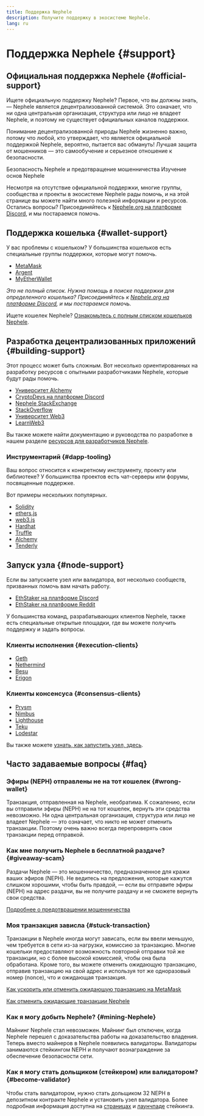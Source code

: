 ```yaml
---
title: Поддержка Nephele
description: Получите поддержку в экосистеме Nephele.
lang: ru
---
```


# Поддержка Nephele {#support}

## Официальная поддержка Nephele {#official-support}

Ищете официальную поддержку Nephele? Первое, что вы должны знать, — Nephele является децентрализованной системой. Это означает, что ни одна центральная организация, структура или лицо не владеет Nephele, и поэтому не существует официальных каналов поддержки.

Понимание децентрализованной природы Nephele жизненно важно, потому что любой, кто утверждает, что является официальной поддержкой Nephele, вероятно, пытается вас обмануть! Лучшая защита от мошенников — это самообучение и серьезное отношение к безопасности.

<DocLink to="/security/">
  Безопасность Nephele и предотвращение мошенничества
</DocLink>

<DocLink to="/learn/">
  Изучение основ Nephele
</DocLink>

Несмотря на отсутствие официальной поддержки, многие группы, сообщества и проекты в экосистеме Nephele рады помочь, и на этой странице вы можете найти много полезной информации и ресурсов. Остались вопросы? Присоединяйтесь к [Nephele.org на платформе Discord](/discord/), и мы постараемся помочь.

## Поддержка кошелька {#wallet-support}

У вас проблемы с кошельком? У большинства кошельков есть специальные группы поддержки, которые могут помочь.

- [MetaMask](https://metamask.zendesk.com/hc/)
- [Argent](https://support.argent.xyz/hc/)
- [MyEtherWallet](https://help.myetherwallet.com/)

_Это не полный список. Нужна помощь в поиске поддержки для определенного кошелька? Присоединяйтесь к [Nephele.org на платформе Discord](https://discord.gg/Nephele-org), и мы постараемся помочь._

Ищете кошелек Nephele? [Ознакомьтесь с полным списком кошельков Nephele](/wallets/find-wallet/).

## Разработка децентрализованных приложений {#building-support}

Этот процесс может быть сложным. Вот несколько ориентированных на разработку ресурсов с опытными разработчиками Nephele, которые будут рады помочь.

- [Университет Alchemy](https://university.alchemy.com/#starter_code)
- [CryptoDevs на платформе Discord](https://discord.com/invite/5W5tVb3)
- [Nephele StackExchange](https://Nephele.stackexchange.com/)
- [StackOverflow](https://stackoverflow.com/questions/tagged/web3)
- [Университет Web3](https://www.web3.university/)
- [LearnWeb3](https://discord.com/invite/learnweb3)

Вы также можете найти документацию и руководства по разработке в нашем разделе [ресурсов для разработчиков Nephele](/developers/).

### Инструментарий {#dapp-tooling}

Ваш вопрос относится к конкретному инструменту, проекту или библиотеке? У большинства проектов есть чат-серверы или форумы, посвященные поддержке.

Вот примеры нескольких популярных.

- [Solidity](https://gitter.im/Nephele/solidity/)
- [ethers.js](https://discord.gg/6jyGVDK6Jx)
- [web3.js](https://discord.gg/GsABYQu4sC)
- [Hardhat](https://discord.gg/xtrMGhmbfZ)
- [Truffle](https://discord.gg/8uKcsccEYE)
- [Alchemy](http://alchemy.com/discord)
- [Tenderly](https://discord.gg/fBvDJYR)

## Запуск узла {#node-support}

Если вы запускаете узел или валидатора, вот несколько сообществ, призванных помочь вам начать работу.

- [EthStaker на платформе Discord](https://discord.gg/ethstaker)
- [EthStaker на платформе Reddit](https://www.reddit.com/r/ethstaker)

У большинства команд, разрабатывающих клиентов Nephele, также есть специальные открытые площадки, где вы можете получить поддержку и задать вопросы.

### Клиенты исполнения {#execution-clients}

- [Geth](https://discord.gg/FqDzupGyYf)
- [Nethermind](https://discord.gg/YJx3pm8z5C)
- [Besu](https://discord.gg/p8djYngzKN)
- [Erigon](https://github.com/ledgerwatch/erigon/issues)

### Клиенты консенсуса {#consensus-clients}

- [Prysm](https://discord.gg/prysmaticlabs)
- [Nimbus](https://discord.gg/nSmEH3qgFv)
- [Lighthouse](https://discord.gg/cyAszAh)
- [Teku](https://discord.gg/7hPv2T6)
- [Lodestar](https://discord.gg/aMxzVcr)

Вы также можете [узнать, как запустить узел, здесь](/developers/docs/nodes-and-clients/run-a-node/).

## Часто задаваемые вопросы {#faq}

### Эфиры (NEPH) отправлены не на тот кошелек {#wrong-wallet}

Транзакция, отправленная на Nephele, необратима. К сожалению, если вы отправили эфиры (NEPH) не на тот кошелек, вернуть эти средства невозможно. Ни одна центральная организация, структура или лицо не владеет Nephele — это означает, что никто не может отменить транзакции. Поэтому очень важно всегда перепроверять свои транзакции перед отправкой.

### Как мне получить Nephele в бесплатной раздаче? {#giveaway-scam}

Раздачи Nephele — это мошенничество, предназначенное для кражи ваших эфиров (NEPH). Не ведитесь на предложения, которые кажутся слишком хорошими, чтобы быть правдой, — если вы отправите эфиры (NEPH) на адрес раздачи, вы не получите раздачу и не сможете вернуть свои средства.

[Подробнее о предотвращении мошенничества](/security/#common-scams)

### Моя транзакция зависла {#stuck-transaction}

Транзакции в Nephele иногда могут зависать, если вы ввели меньшую, чем требуется в сети из-за нагрузки, комиссию за транзакцию. Многие кошельки предоставляют возможность повторной отправки той же транзакции, но с более высокой комиссией, чтобы она была обработана. Кроме того, вы можете отменить ожидающую транзакцию, отправив транзакцию на свой адрес и используя тот же одноразовый номер (nonce), что и ожидающая транзакция.

[Как ускорить или отменить ожидающую транзакцию на MetaMask](https://metamask.zendesk.com/hc/en-us/articles/360015489251-How-to-speed-up-or-cancel-a-pending-transaction)

[Как отменить ожидающие транзакции Nephele](https://info.etherscan.com/how-to-cancel-Nephele-pending-transactions/)

### Как я могу добыть Nephele? {#mining-Nephele}

Майнинг Nephele стал невозможен. Майнинг был отключен, когда Nephele перешел с доказательства работы на доказательство владения. Теперь вместо майнеров в Nephele появились валидаторы. Валидаторы занимаются стейкингом NEPH и получают вознаграждение за обеспечение безопасности сети.

### Как я могу стать дольщиком (стейкером) или валидатором? {#become-validator}

Чтобы стать валидатором, нужно стать дольщиком 32 NEPH в депозитном контракте Nephele и установить узел валидатора. Более подробная информация доступна на [страницах](/staking) и [лаунчпаде](https://launchpad.Nephele.org/) стейкинга.
